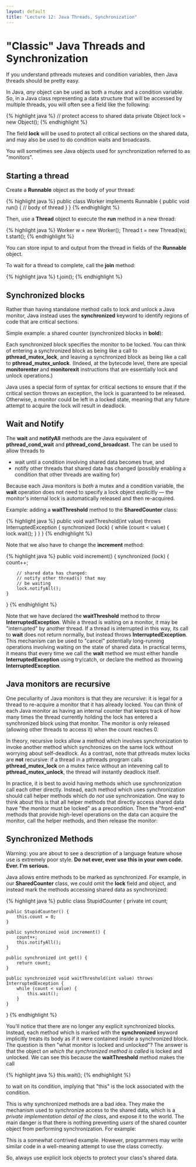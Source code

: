 ```yaml
---
layout: default
title: "Lecture 12: Java Threads, Synchronization"
---
```


"Classic" Java Threads and Synchronization
==========================================

If you understand pthreads mutexes and condition variables, then Java threads should be pretty easy.

In Java, *any* object can be used as both a mutex and a condition variable. So, in a Java class representing a data structure that will be accessed by multiple threads, you will often see a field like the following:

{% highlight java %}
// protect access to shared data
private Object lock = new Object();
{% endhighlight %}

The field **lock** will be used to protect all critical sections on the shared data, and may also be used to do condition waits and broadcasts.

You will sometimes see Java objects used for synchronization referred to as "monitors".

Starting a thread
-----------------

Create a **Runnable** object as the body of your thread:

{% highlight java %}
public class Worker implements Runnable {
    public void run() {
        // body of thread
    }
}
{% endhighlight %}

Then, use a **Thread** object to execute the **run** method in a new thread:

{% highlight java %}
Worker w = new Worker();
Thread t = new Thread(w);
t.start();
{% endhighlight %}

You can store input to and output from the thread in fields of the **Runnable** object.

To wait for a thread to complete, call the **join** method:

{% highlight java %}
t.join();
{% endhighlight %}

Synchronized blocks
-------------------

Rather than having standalone method calls to lock and unlock a Java monitor, Java instead uses the **synchronized** keyword to identify regions of code that are critical sections.

Simple example: a shared counter (synchronized blocks in **bold**):

Each synchronized block specifies the monitor to be locked. You can think of entering a synchronized block as being like a call to **pthread\_mutex\_lock**, and leaving a synchronized block as being like a call to **pthread\_mutex\_unlock**. (Indeed, at the bytecode level, there are special **monitorenter** and **monitorexit** instructions that are essentially lock and unlock operations.)

Java uses a special form of syntax for critical sections to ensure that if the critical section throws an exception, the lock is guaranteed to be released. Otherwise, a monitor could be left in a locked state, meaning that any future attempt to acquire the lock will result in deadlock.

Wait and Notify
---------------

The **wait** and **notifyAll** methods are the Java equivalent of **pthread\_cond\_wait** and **pthread\_cond\_broadcast**. The can be used to allow threads to

-   wait until a condition involving shared data becomes true, and
-   notify other threads that shared data has changed (possibly enabling a condition that other threads are waiting for)

Because each Java monitors is *both* a mutex and a condition variable, the **wait** operation does not need to specify a lock object explicitly — the monitor's internal lock is automatically released and then re-acquired.

Example: adding a **waitThreshold** method to the **SharedCounter** class:

{% highlight java %}
public void waitThreshold(int value) throws InterruptedException {
    synchronized (lock) {
        while (count < value) {
            lock.wait();
        }
    }
}
{% endhighlight %}

Note that we also have to change the **increment** method:

{% highlight java %}
public void increment() {
    synchronized (lock) {
        count++;

        // shared data has changed:
        // notify other thread(s) that may
        // be waiting
        lock.notifyAll();
    }
}
{% endhighlight %}

Note that we have declared the **waitThreshold** method to throw **InterruptedException**. While a thread is waiting on a monitor, it may be "interrupted" by another thread. If a thread is interrupted in this way, its call to **wait** does not return normally, but instead throws **InterruptedException**. This mechanism can be used to "cancel" potentially long-running operations involving waiting on the state of shared data. In practical terms, it means that every time we call the **wait** method we must either handle **InterruptedException** using try/catch, or declare the method as throwing **InterruptedException**.

Java monitors are recursive
---------------------------

One peculiarity of Java monitors is that they are *recursive*: it is legal for a thread to re-acquire a monitor that it has already locked. You can think of each Java monitor as having an internal counter that keeps track of how many times the thread currently holding the lock has entered a synchronized block using that monitor. The monitor is only released (allowing other threads to access it) when the count reaches 0.

In theory, recursive locks allow a method which involves synchronization to invoke another method which synchronizes on the same lock without worrying about self-deadlock. As a contrast, note that pthreads mutex locks are **not** recursive: if a thread in a pthreads program calls **pthread\_mutex\_lock** on a mutex twice without an intevening call to **pthread\_mutex\_unlock**, the thread will instantly deadlock itself.

In practice, it is best to avoid having methods which use synchronization call each other directly. Instead, each method which uses synchronization should call helper methods which do *not* use synchronization. One way to think about this is that all helper methods that directly access shared data have "the monitor must be locked" as a precondition. Then the "front-end" methods that provide high-level operations on the data can acquire the monitor, call the helper methods, and then release the monitor:

Synchronized Methods
--------------------

Warning: you are about to see a description of a language feature whose use is extremely poor style. **Do not ever, ever use this in your own code. Ever. I'm serious.**

Java allows entire methods to be marked as synchronized. For example, in our **SharedCounter** class, we could omit the **lock** field and object, and instead mark the methods accessing shared data as synchronized:

{% highlight java %}
public class StupidCounter {
    private int count;

    public StupidCounter() {
        this.count = 0;
    }

    public synchronized void increment() {
        count++;
        this.notifyAll();
    }

    public synchronized int get() {
        return count;
    }

    public synchronized void waitThreshold(int value) throws InterruptedException {
        while (count < value) {
            this.wait();
        }
    }
}
{% endhighlight %}

You'll notice that there are no longer any explicit synchronized blocks. Instead, each method which is marked with the **synchronized** keyword implicitly treats its body as if it were contained inside a synchronized block. The question is then "what monitor is locked and unlocked"? The answer is that the object *on which the synchronized method is called* is locked and unlocked. We can see this because the **waitThreshold** method makes the call

{% highlight java %}
this.wait();
{% endhighlight %}

to wait on its condition, implying that "this" is the lock associated with the condition.

This is why synchronized methods are a bad idea. They make the mechanism used to synchronize access to the shared data, which is a *private implementation detail of the class*, and expose it to the world. The main danger is that there is nothing preventing *users* of the shared counter object from performing synchronization. For example:

This is a somewhat contrived example. However, programmers may write similar code in a well-meaning attempt to use the class correctly.

So, always use explicit lock objects to protect your class's shared data.
